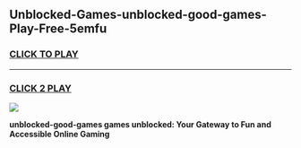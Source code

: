 
## Unblocked-Games-unblocked-good-games-Play-Free-5emfu
<h3>
<a href="https://premium76.site?title=unblocked-good-games&ref=20A">CLICK TO PLAY</a></h3>
<hr>

<h3>
<a href="https://premium76.site?title=unblocked-good-games&ref=20A">CLICK 2 PLAY</a>
  
</h3>

<a href="https://premium76.site?title=unblocked-good-games&ref=20A"><img src="https://clearcache.store/games.png"></a>


**unblocked-good-games games unblocked: Your Gateway to Fun and Accessible Online Gaming**
